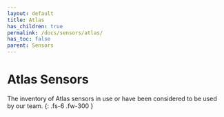 ```yaml
---
layout: default
title: Atlas
has_children: true
permalink: /docs/sensors/atlas/
has_toc: false
parent: Sensors
---
```


# Atlas Sensors

The inventory of Atlas sensors in use or have been considered to be used by our team. 
{: .fs-6 .fw-300 }
